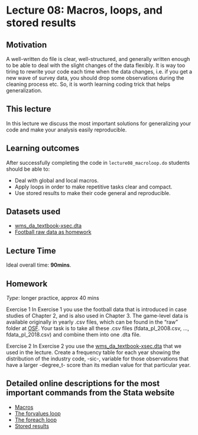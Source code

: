 # Lecture 08: Macros, loops, and stored results

## Motivation

A well-written do file is clear, well-structured, and generally written enough to be able to deal with the slight changes of the data flexibly. It is way too tiring to rewrite your code each time when the data changes, i.e. if you get a new wave of survey data, you should drop some observations during the cleaning process etc. So, it is worth learning coding trick that helps generalization.   

## This lecture

In this lecture we discuss the most important solutions for generalizing your code and make your analysis easily reproducible. 

## Learning outcomes
After successfully completing the code in `lecture08_macroloop.do` students should be able to:

  - Deal with global and local macros.
  - Apply loops in order to make repetitive tasks clear and compact.
  - Use stored results to make their code general and reproducible.

## Datasets used

* [wms_da_textbook-xsec.dta](https://osf.io/qx4fn)
* [Football raw data as homework](https://osf.io/zqm6c/)

## Lecture Time

Ideal overall time: **90mins**.

## Homework

*Type*: longer practice, approx 40 mins

Exercise 1
In Exercise 1 you use the football data that is introduced in case studies of Chapter 2, and is also used in Chapter 3. The game-level data is available originally in yearly .csv files, which can be found in the “raw” folder at [OSF](https://osf.io/zqm6c/). Your task is to take all these .csv files (fdata_pl_2008.csv, ..., fdata_pl_2018.csv) and combine them into one .dta file. 

Exercise 2
In Exercise 2 you use the [wms_da_textbook-xsec.dta](https://osf.io/qx4fn) that we used in the lecture. Create a frequency table for each year showing the distribution of the industry code, -sic-, variable for those observations that have a larger -degree_t- score than its median value for that particular year.

## Detailed online descriptions for the most important commands from the Stata website

  - [Macros](https://www.stata.com/manuals/pmacro.pdf) 
  - [The forvalues loop](https://www.stata.com/manuals/pforvalues.pdf)
  - [The foreach loop](https://www.stata.com/manuals/pforeach.pdf)
  - [Stored results](https://www.stata.com/manuals/rstoredresults.pdf)